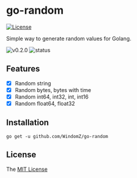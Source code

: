 # go-random
[![License](https://img.shields.io/badge/license-MIT-green.svg)](https://opensource.org/licenses/MIT)

Simple way to generate random values for Golang.

![v0.2.0](https://img.shields.io/badge/version-v0.2.0-yellow.svg)
![status](https://img.shields.io/badge/status-beta-yellow.svg)

## Features

- [x] Random string
- [x] Random bytes, bytes with time
- [x] Random int64, int32, int, int16
- [x] Random float64, float32

## Installation

```
go get -u github.com/WindomZ/go-random
```

## License

The [MIT License](https://github.com/WindomZ/go-random/blob/master/LICENSE)
